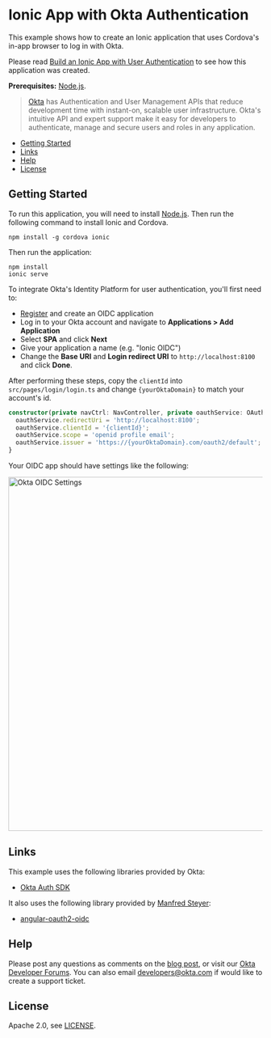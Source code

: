 # Ionic App with Okta Authentication

This example shows how to create an Ionic application that uses Cordova's in-app browser to log in with Okta.

Please read [Build an Ionic App with User Authentication](https://developer.okta.com/blog/2017/08/22/build-an-ionic-app-with-user-authentication) to see how this application was created.

**Prerequisites:** [Node.js](https://nodejs.org/).

> [Okta](https://developer.okta.com/) has Authentication and User Management APIs that reduce development time with instant-on, scalable user infrastructure. Okta's intuitive API and expert support make it easy for developers to authenticate, manage and secure users and roles in any application.

* [Getting Started](#getting-started)
* [Links](#links)
* [Help](#help)
* [License](#license)

## Getting Started

To run this application, you will need to install [Node.js](https://nodejs.org/). Then run the following command to install Ionic and Cordova.

```
npm install -g cordova ionic
```

Then run the application:

```
npm install
ionic serve
```

To integrate Okta's Identity Platform for user authentication, you'll first need to:

* [Register](https://www.okta.com/developer/signup/) and create an OIDC application
* Log in to your Okta account and navigate to **Applications > Add Application** 
* Select **SPA** and click **Next**
* Give your application a name (e.g. "Ionic OIDC")
* Change the **Base URI** and **Login redirect URI** to `http://localhost:8100` and click **Done**. 

After performing these steps, copy the `clientId` into `src/pages/login/login.ts` and change `{yourOktaDomain}` to match your account's id.

```typescript
constructor(private navCtrl: NavController, private oauthService: OAuthService) {
  oauthService.redirectUri = 'http://localhost:8100';
  oauthService.clientId = '{clientId}';
  oauthService.scope = 'openid profile email';
  oauthService.issuer = 'https://{yourOktaDomain}.com/oauth2/default';
}
```

Your OIDC app should have settings like the following:

<img src="https://developer.okta.com/assets/blog/ionic-authentication/oidc-settings-46747e5e9af164cf56d05f055a659520252558872d9319cadd831d5e7104b990.png" width="700" alt="Okta OIDC Settings"/>

## Links

This example uses the following libraries provided by Okta:

* [Okta Auth SDK](https://github.com/okta/okta-auth-js)

It also uses the following library provided by [Manfred Steyer](https://github.com/manfredsteyer):

* [angular-oauth2-oidc](https://github.com/manfredsteyer/angular-oauth2-oidc)

## Help

Please post any questions as comments on the [blog post](https://developer.okta.com/blog/2017/08/22/build-an-ionic-app-with-user-authentication), or visit our [Okta Developer Forums](https://devforum.okta.com/). You can also email developers@okta.com if would like to create a support ticket.

## License

Apache 2.0, see [LICENSE](LICENSE).
